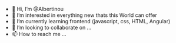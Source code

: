 - 👋 Hi, I’m @Albertinou
- 👀 I’m interested in everything new thats this World can offer
- 🌱 I’m currently learning frontend (javascript, css, HTML, Angular)
- 💞️ I’m looking to collaborate on ...
- 📫 How to reach me ...

<!---
Albertinou/Albertinou is a ✨ special ✨ repository because its `README.md` (this file) appears on your GitHub profile.
You can click the Preview link to take a look at your changes.
--->

